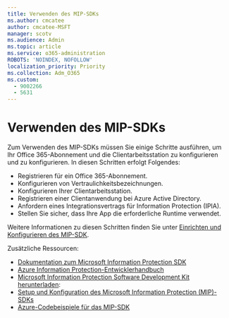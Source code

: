 ```yaml
---
title: Verwenden des MIP-SDKs
ms.author: cmcatee
author: cmcatee-MSFT
manager: scotv
ms.audience: Admin
ms.topic: article
ms.service: o365-administration
ROBOTS: 'NOINDEX, NOFOLLOW'
localization_priority: Priority
ms.collection: Adm_O365
ms.custom:
  - 9002266
  - 5631
---
```


# <a name="using-mip-skd"></a>Verwenden des MIP-SDKs

Zum Verwenden des MIP-SDKs müssen Sie einige Schritte ausführen, um Ihr Office 365-Abonnement und die Clientarbeitsstation zu konfigurieren und zu konfigurieren. In diesen Schritten erfolgt Folgendes:

- Registrieren für ein Office 365-Abonnement.
- Konfigurieren von Vertraulichkeitsbezeichnungen.
- Konfigurieren Ihrer Clientarbeitsstation.
- Registrieren einer Clientanwendung bei Azure Active Directory.
- Anfordern eines Integrationsvertrags für Information Protection (IPIA).
- Stellen Sie sicher, dass Ihre App die erforderliche Runtime verwendet.

Weitere Informationen zu diesen Schritten finden Sie unter [Einrichten und Konfigurieren des MIP-SDK](https://docs.microsoft.com/information-protection/develop/setup-configure-mip).

Zusätzliche Ressourcen:

- [Dokumentation zum Microsoft Information Protection SDK](https://docs.microsoft.com/information-protection/develop/)
- [Azure Information Protection-Entwicklerhandbuch](https://docs.microsoft.com/azure/information-protection/develop/developers-guide)
- [Microsoft Information Protection Software Development Kit herunterladen](https://www.microsoft.com/download/details.aspx?id=57392):
- [Setup und Konfiguration des Microsoft Information Protection (MIP)-SDKs](https://docs.microsoft.com/information-protection/develop/setup-configure-mip)
- [Azure-Codebeispiele für das MIP-SDK](https://azure.microsoft.com/resources/samples/?sort=0&term=mipsdk)
